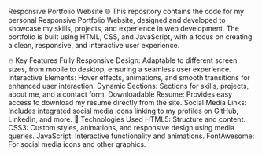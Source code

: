 Responsive Portfolio Website 🌐
This repository contains the code for my personal Responsive Portfolio Website, designed and developed to showcase my skills, projects, and experience in web development. The portfolio is built using HTML, CSS, and JavaScript, with a focus on creating a clean, responsive, and interactive user experience.

🔥 Key Features
Fully Responsive Design: Adaptable to different screen sizes, from mobile to desktop, ensuring a seamless user experience.
Interactive Elements: Hover effects, animations, and smooth transitions for enhanced user interaction.
Dynamic Sections: Sections for skills, projects, about me, and a contact form.
Downloadable Resume: Provides easy access to download my resume directly from the site.
Social Media Links: Includes integrated social media icons linking to my profiles on GitHub, LinkedIn, and more.
🚀 Technologies Used
HTML5: Structure and content.
CSS3: Custom styles, animations, and responsive design using media queries.
JavaScript: Interactive functionality and animations.
FontAwesome: For social media icons and other graphics.
